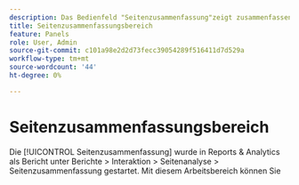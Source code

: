 ```yaml
---
description: Das Bedienfeld "Seitenzusammenfassung"zeigt zusammenfassende Informationen für eine von Ihnen ausgewählte Seite an.
title: Seitenzusammenfassungsbereich
feature: Panels
role: User, Admin
source-git-commit: c101a98e2d2d73fecc39054289f516411d7d529a
workflow-type: tm+mt
source-wordcount: '44'
ht-degree: 0%

---
```



# Seitenzusammenfassungsbereich

Die [!UICONTROL Seitenzusammenfassung] wurde in Reports &amp; Analytics als Bericht unter Berichte > Interaktion > Seitenanalyse > Seitenzusammenfassung gestartet. Mit diesem Arbeitsbereich können Sie